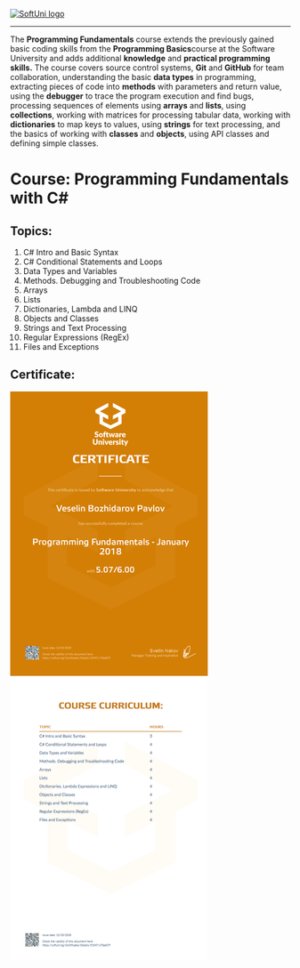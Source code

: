 <a href="https://softuni.bg/trainings/courses" rel="Courses">  ![SoftUni logo][logo] <a/>

[logo]: http://innovationstarterbox.bg/wp-content/uploads/2016/05/Softuni_logo_trasparent.png "Logo Title Text 2"

---
The **Programming Fundamentals** course extends the previously gained basic coding skills from the **Programming Basics**course at the Software University and adds additional **knowledge** and **practical programming skills.**
The course covers source control systems, **Git** and **GitHub** for team collaboration, understanding the basic **data types** in programming, extracting pieces of code into **methods** with parameters and return value, using the **debugger** to trace the program execution and find bugs, processing sequences of elements using **arrays** and **lists**, using  **collections**, working with matrices for processing tabular data, working with **dictionaries** to map keys to values, using **strings** for text processing, and the basics of working with **classes** and **objects**, using API classes and defining simple classes.

# Course: Programming Fundamentals with C#

## Topics:
01. C# Intro and Basic Syntax
02. C# Conditional Statements and Loops
03. Data Types and Variables 
04. Methods. Debugging and Troubleshooting Code
05. Arrays
06. Lists
07. Dictionaries, Lambda and LINQ
08. Objects and Classes
09. Strings and Text Processing
10. Regular Expressions (RegEx)
11. Files and Exceptions

## Certificate:
<img src="certificate.jpeg"/>
 
